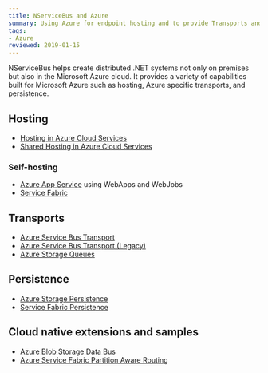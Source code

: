 ```yaml
---
title: NServiceBus and Azure
summary: Using Azure for endpoint hosting and to provide Transports and Persistence
tags:
- Azure
reviewed: 2019-01-15
---
```


NServiceBus helps create distributed .NET systems not only on premises but also in the Microsoft Azure cloud. It provides a variety of capabilities built for Microsoft Azure such as hosting, Azure specific transports, and persistence.


## Hosting

 * [Hosting in Azure Cloud Services](/nservicebus/hosting/cloud-services-host/)
 * [Shared Hosting in Azure Cloud Services](/samples/azure/shared-host/)


### Self-hosting

 * [Azure App Service](/samples/showcase/cloud-azure/) using WebApps and WebJobs
 * [Service Fabric](/nservicebus/hosting/service-fabric-hosting/)


## Transports

 * [Azure Service Bus Transport](/transports/azure-service-bus/)
 * [Azure Service Bus Transport (Legacy)](/transports/azure-service-bus/legacy/)
 * [Azure Storage Queues](/transports/azure-storage-queues/)


## Persistence

 * [Azure Storage Persistence](/persistence/azure-storage/)
 * [Service Fabric Persistence](/persistence/service-fabric/)


## Cloud native extensions and samples

 * [Azure Blob Storage Data Bus](/samples/azure/blob-storage-databus/)
 * [Azure Service Fabric Partition Aware Routing](/samples/azure/azure-service-fabric-routing/)
